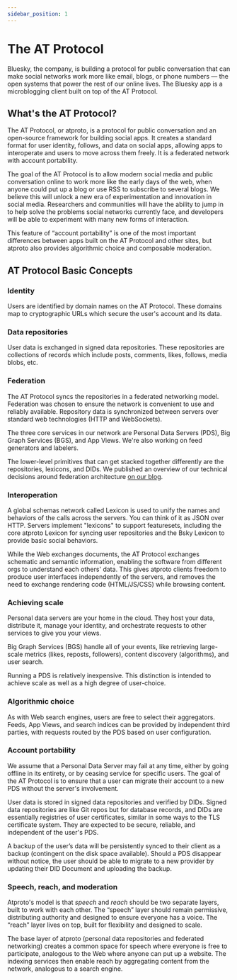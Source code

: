 ```yaml
---
sidebar_position: 1
---
```


# The AT Protocol

Bluesky, the company, is building a protocol for public conversation that can make social networks work more like email, blogs, or phone numbers — the open systems that power the rest of our online lives. The Bluesky app is a microblogging client built on top of the AT Protocol.

## What's the AT Protocol?

The AT Protocol, or atproto, is a protocol for public conversation and an open-source framework for building social apps. It creates a standard format for user identity, follows, and data on social apps, allowing apps to interoperate and users to move across them freely. It is a federated network with account portability.

The goal of the AT Protocol is to allow modern social media and public conversation online to work more like the early days of the web, when anyone could put up a blog or use RSS to subscribe to several blogs. We believe this will unlock a new era of experimentation and innovation in social media. Researchers and communities will have the ability to jump in to help solve the problems social networks currently face, and developers will be able to experiment with many new forms of interaction.

This feature of “account portability” is one of the most important differences between apps built on the AT Protocol and other sites, but atproto also provides algorithmic choice and composable moderation.

## AT Protocol Basic Concepts

### Identity

Users are identified by domain names on the AT Protocol. These domains map to cryptographic URLs which secure the user's account and its data.

### Data repositories

User data is exchanged in signed data repositories. These repositories are collections of records which include posts, comments, likes, follows, media blobs, etc.

### Federation

The AT Protocol syncs the repositories in a federated networking model. Federation was chosen to ensure the network is convenient to use and reliably available. Repository data is synchronized between servers over standard web technologies (HTTP and WebSockets).

The three core services in our network are Personal Data Servers (PDS), Big Graph Services (BGS), and App Views. We're also working on feed generators and labelers.

The lower-level primitives that can get stacked together differently are the repositories, lexicons, and DIDs. We published an overview of our technical decisions around federation architecture [on our blog](https://blueskyweb.xyz/blog/5-5-2023-federation-architecture).

### Interoperation

A global schemas network called Lexicon is used to unify the names and behaviors of the calls across the servers. You can think of it as JSON over HTTP. Servers implement "lexicons" to support featuresets, including the core atproto Lexicon for syncing user repositories and the Bsky Lexicon to provide basic social behaviors.

While the Web exchanges documents, the AT Protocol exchanges schematic and semantic information, enabling the software from different orgs to understand each others' data. This gives atproto clients freedom to produce user interfaces independently of the servers, and removes the need to exchange rendering code (HTML/JS/CSS) while browsing content.

### Achieving scale

Personal data servers are your home in the cloud. They host your data, distribute it, manage your identity, and orchestrate requests to other services to give you your views.

Big Graph Services (BGS) handle all of your events, like retrieving large-scale metrics (likes, reposts, followers), content discovery (algorithms), and user search.

Running a PDS is relatively inexpensive. This distinction is intended to achieve scale as well as a high degree of user-choice.

### Algorithmic choice

As with Web search engines, users are free to select their aggregators. Feeds, App Views, and search indices can be provided by independent third parties, with requests routed by the PDS based on user configuration.

### Account portability

We assume that a Personal Data Server may fail at any time, either by going offline in its entirety, or by ceasing service for specific users. The goal of the AT Protocol is to ensure that a user can migrate their account to a new PDS without the server's involvement.

User data is stored in signed data repositories and verified by DIDs. Signed data repositories are like Git repos but for database records, and DIDs are essentially registries of user certificates, similar in some ways to the TLS certificate system. They are expected to be secure, reliable, and independent of the user's PDS.

A backup of the user’s data will be persistently synced to their client as a backup (contingent on the disk space available). Should a PDS disappear without notice, the user should be able to migrate to a new provider by updating their DID Document and uploading the backup.

### Speech, reach, and moderation

Atproto's model is that _speech_ and _reach_ should be two separate layers, built to work with each other. The “speech” layer should remain permissive, distributing authority and designed to ensure everyone has a voice. The “reach” layer lives on top, built for flexibility and designed to scale.

The base layer of atproto (personal data repositories and federated networking) creates a common space for speech where everyone is free to participate, analogous to the Web where anyone can put up a website. The indexing services then enable reach by aggregating content from the network, analogous to a search engine.